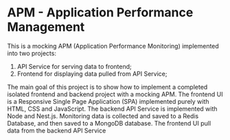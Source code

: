 # APM - Application Performance Management

This is a mocking APM (Application Performance Monitoring) implemented into two projects: 

1) API Service for serving data to frontend;
2) Frontend for displaying data pulled from API Service;

The main goal of this project is to show how to implement a completed isolated frontend and backend project with a mocking APM. The frontend UI is a Responsive Single Page Application (SPA) implemented purely with HTML, CSS and JavaScript. The backend API Service is implemented with Node and Nest.js. Monitoring data is collected and saved to a Redis Database, and then saved to a MongoDB database. The frontend UI pull data from the backend API Service 

